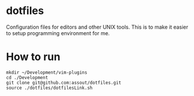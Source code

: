 dotfiles
========
Configuration files for editors and other UNIX tools. This is to make it easier to setup programming environment for me.


# How to run
 ```
mkdir ~/Development/vim-plugins
cd ./Development
git clone git@github.com:assout/dotfiles.git
source ./dotfiles/dotfilesLink.sh
 ```
